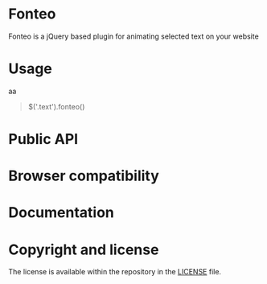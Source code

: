 # Fonteo
Fonteo is a jQuery based plugin for animating selected text on your website


# Usage
aa
> $('.text').fonteo()


# Public API

# Browser compatibility

# Documentation

# Copyright and license
The license is available within the repository in the [LICENSE](https://github.com/miso25/fonteo/blob/master/LICENSE.md) file.
